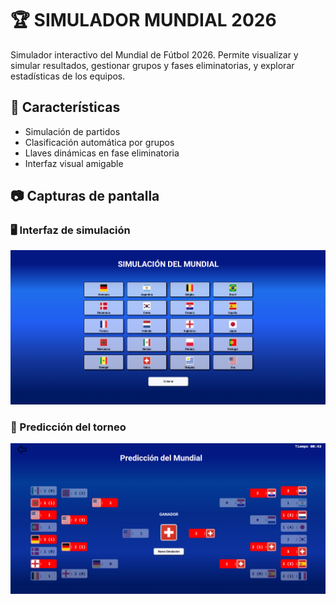 # 🏆 SIMULADOR MUNDIAL 2026

Simulador interactivo del Mundial de Fútbol 2026. Permite visualizar y simular resultados, gestionar grupos y fases eliminatorias, y explorar estadísticas de los equipos.

## 📌 Características
- Simulación de partidos 
- Clasificación automática por grupos 
- Llaves dinámicas en fase eliminatoria 
- Interfaz visual amigable

## 📷 Capturas de pantalla

### 🖥️ Interfaz de simulación
![Interfaz de simulación](assets/simulacion.png)

### 🏁 Predicción del torneo
![Predicción del torneo](assets/prediccion.png)
